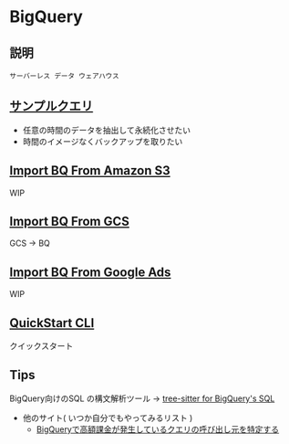 # BigQuery

## 説明

```
サーバーレス データ ウェアハウス
```

## [サンプルクエリ](./sample_query/README.md)

+ 任意の時間のデータを抽出して永続化させたい
+ 時間のイメージなくバックアップを取りたい

## [Import BQ From Amazon S3](./import-bq-from-amazons3)

WIP

## [Import BQ From GCS](./import-bq-from-gcs)

GCS -> BQ

## [Import BQ From Google Ads](./import-bq-from-googleads)

WIP

## [QuickStart CLI](./quickstart-cli)

クイックスタート

## Tips

BigQuery向けのSQL の構文解析ツール -> [tree-sitter for BigQuery's SQL](https://github.com/TKNGUE/tree-sitter-sql-bigquery)

+ 他のサイト( いつか自分でもやってみるリスト )
  + [BigQueryで高額課金が発生しているクエリの呼び出し元を特定する](https://ex-ture.com/blog/2023/08/13/bigqueryで高額課金が発生しているクエリの呼び出し元/)









